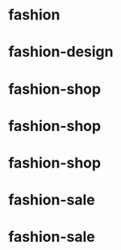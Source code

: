 # fashion
# fashion-design
# fashion-shop
# fashion-shop
# fashion-shop
# fashion-sale
# fashion-sale
